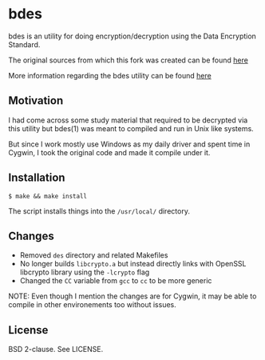 bdes
====

bdes is an utility for doing encryption/decryption using the Data Encryption
Standard.

The original sources from which this fork was created can be found [here][1]

More information regarding the bdes utility can be found [here][3]

Motivation
----------

I had come across some study material that required to be decrypted via this
utility but bdes(1) was meant to compiled and run in Unix like systems.

But since I work mostly use Windows as my daily driver and spent time in Cygwin,
I took the original code and made it compile under it.

Installation
------------

`$ make && make install`

The script installs things into the `/usr/local/` directory.

Changes
-------

* Removed `des` directory and related Makefiles
* No longer builds `libcrypto.a` but instead directly links with OpenSSL
  libcrypto library using the `-lcrypto` flag
* Changed the `CC` variable from `gcc` to `cc` to be more generic

NOTE: Even though I mention the changes are for Cygwin, it may be able to
compile in other environements too without issues.

License
-------

BSD 2-clause. See LICENSE.

[1]: http://phobos69.inf.uni-konstanz.de/download/tools/
[2]: http://phobos69.inf.uni-konstanz.de/download/tools/ReadMe.txt
[3]: https://www.freebsd.org/cgi/man.cgi?query=bdes
